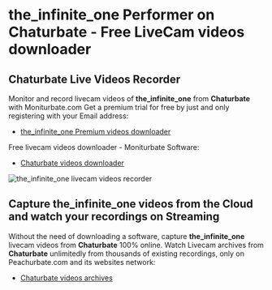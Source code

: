 # the_infinite_one Performer on Chaturbate - Free LiveCam videos downloader

## Chaturbate Live Videos Recorder

Monitor and record livecam videos of **the_infinite_one** from **Chaturbate** with Moniturbate.com
Get a premium trial for free by just and only registering with your Email address:
* [the_infinite_one Premium videos downloader](https://moniturbate.com/request-demo-licence-key.html)

Free livecam videos downloader - Moniturbate Software:
* [Chaturbate videos downloader](https://moniturbate.com/moniturbate-download-software.html)

![the_infinite_one livecam videos recorder](https://peachurnet.com/templates/moniturbate-software.png)


## Capture the_infinite_one videos from the Cloud and watch your recordings on Streaming

Without the need of downloading a software, capture **the_infinite_one** livecam videos from **Chaturbate** 100% online.
Watch Livecam archives from **Chaturbate** unlimitedly from thousands of existing recordings, only on Peachurbate.com and its websites network:
* [Chaturbate videos archives](https://peachurnet.com/)